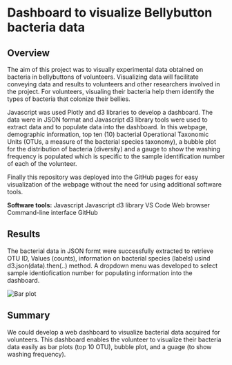 # Dashboard to visualize Bellybutton bacteria data

## Overview

The aim of this project was to visually experimental data obtained on bacteria in bellybuttons of volunteers. Visualizing data will facilitate conveying data and results to volunteers and other researchers involved in the project. For volunteers, visualing their bacteria help them identify the types of bacteria that colonize their bellies.

Javascript was used Plotly and d3 libraries to develop a dashboard. The data were in JSON format and Javascript d3 library tools were used to extract data and to populate data into the dashboard. In this webpage, demographic information, top ten (10) bacterial Operational Taxonomic Units (OTUs, a measure of the bacterial species taxonomy), a bubble plot for the distribution of bacteria (diversity) and a gauge to show the washing frequency is populated which is specific to the sample identification number of each of the volunteer. 

Finally this repository was deployed into the GitHub pages for easy visualization of the webpage without the need for using additional software tools. 

**Software tools:**
Javascript
Javascript d3 library
VS Code
Web browser
Command-line interface
GitHub

## Results

The bacterial data in JSON formt were successfully extracted to retrieve OTU ID, Values (counts), information on bacterial species (labels) usind d3.json(data).then(..) method. A dropdown menu was developed to select sample identiofication number for populating information into the dashboard. 

![Bar plot](/images/bar_graph.png)

## Summary

We could develop a web dashboard to visualize bacterial data acquired for volunteers. This dashboard enables the volunteer to visualize their bacteria data easily as bar plots (top 10 OTU), bubble plot, and a guage (to show washing frequency). 
